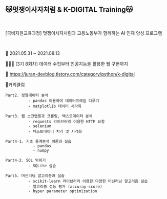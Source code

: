 ## 😽멋쟁이사자처럼 & K-DIGITAL Training😽

<br>

[국비지원교육과정] 멋쟁이사자처럼과 고용노동부가 함께하는 AI 인재 양성 프로그램

<br>

📅 2021.05.31 ~ 2021.08.13

👩🏻‍💻 (3기 8회차) 데이터 수집부터 인공지능을 활용한 웹 구현까지

📌 https://juran-devblog.tistory.com/category/python/k-digital

📝커리큘럼

    Part2. 정형데이터 분석
              - pandas 이용하여 데이터프레임 다루기
              - matplotlib 데이터 시각화

    Part3. 웹 스크랩핑과 크롤링, 텍스트데이터 분석
              - requests 라이브러리 이용한 HTTP 요청
              - selenium
              - 텍스트데이터 처리 및 시각화

    Part4-1. 기초 통계분석 이론과 실습
                - pandas
                - numpy

    Part4-2. SQL 익히기
              - SQLite 실습

    Part5. 머신러닝 알고리즘과 실습
              - scikit-learn 라이브러리 이용한 다양한 머신러닝 알고리즘 실습
              - 알고리즘 성능 평가 (accuray-score)
              - hyper parameter optimization
